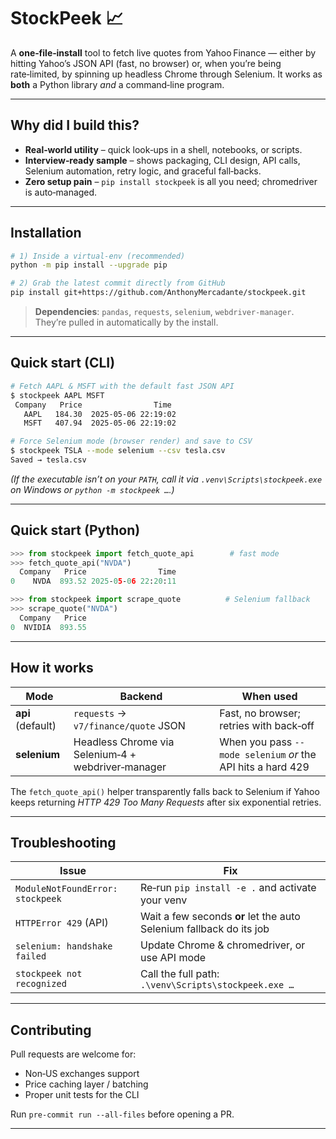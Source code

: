 # StockPeek 📈  
A **one‑file‑install** tool to fetch live quotes from Yahoo Finance — either by
hitting Yahoo’s JSON API (fast, no browser) or, when you’re being rate‑limited,
by spinning up headless Chrome through Selenium. It works as **both** a Python
library *and* a command‑line program.

---

## Why did I build this?
* **Real‑world utility** – quick look‑ups in a shell, notebooks, or scripts.
* **Interview‑ready sample** – shows packaging, CLI design, API calls,
  Selenium automation, retry logic, and graceful fall‑backs.
* **Zero setup pain** – `pip install stockpeek` is all you need; chromedriver
  is auto‑managed.

---

## Installation

```bash
# 1) Inside a virtual‑env (recommended)
python -m pip install --upgrade pip

# 2) Grab the latest commit directly from GitHub
pip install git+https://github.com/AnthonyMercadante/stockpeek.git
````

> **Dependencies**: `pandas`, `requests`, `selenium`, `webdriver‑manager`.
> They’re pulled in automatically by the install.

---

## Quick start (CLI)

```bash
# Fetch AAPL & MSFT with the default fast JSON API
$ stockpeek AAPL MSFT
 Company   Price                Time
   AAPL   184.30  2025‑05‑06 22:19:02
   MSFT   407.94  2025‑05‑06 22:19:02

# Force Selenium mode (browser render) and save to CSV
$ stockpeek TSLA --mode selenium --csv tesla.csv
Saved → tesla.csv
```

*(If the executable isn’t on your `PATH`, call it via
`.venv\Scripts\stockpeek.exe` on Windows or `python -m stockpeek …`.)*

---

## Quick start (Python)

```python
>>> from stockpeek import fetch_quote_api        # fast mode
>>> fetch_quote_api("NVDA")
  Company   Price                Time
0    NVDA  893.52 2025‑05‑06 22:20:11

>>> from stockpeek import scrape_quote          # Selenium fallback
>>> scrape_quote("NVDA")
  Company   Price
0  NVIDIA  893.55
```

---

## How it works

| Mode              | Backend                                            | When used                                                    |
| ----------------- | -------------------------------------------------- | ------------------------------------------------------------ |
| **api** (default) | `requests` → `v7/finance/quote` JSON               | Fast, no browser; retries with back‑off                      |
| **selenium**      | Headless Chrome via Selenium‑4 + webdriver‑manager | When you pass `--mode selenium` *or* the API hits a hard 429 |

The `fetch_quote_api()` helper transparently falls back to Selenium if Yahoo
keeps returning *HTTP 429 Too Many Requests* after six exponential retries.

---

## Troubleshooting

| Issue                            | Fix                                                                 |
| -------------------------------- | ------------------------------------------------------------------- |
| `ModuleNotFoundError: stockpeek` | Re‑run `pip install -e .` and activate your venv                    |
| `HTTPError 429` (API)            | Wait a few seconds **or** let the auto Selenium fallback do its job |
| `selenium: handshake failed`     | Update Chrome & chromedriver, or use API mode                       |
| `stockpeek not recognized`       | Call the full path: `.\venv\Scripts\stockpeek.exe …`                |

---

## Contributing

Pull requests are welcome for:

* Non‑US exchanges support
* Price caching layer / batching
* Proper unit tests for the CLI

Run `pre‑commit run --all-files` before opening a PR.

---

